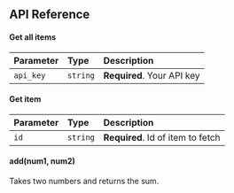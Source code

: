 ## API Reference

#### Get all items
| Parameter | Type     | Description                |
| :-------- | :------- | :------------------------- |
| `api_key` | `string` | **Required**. Your API key |

#### Get item
| Parameter | Type     | Description                       |
| :-------- | :------- | :-------------------------------- |
| `id`      | `string` | **Required**. Id of item to fetch |

#### add(num1, num2)

Takes two numbers and returns the sum.